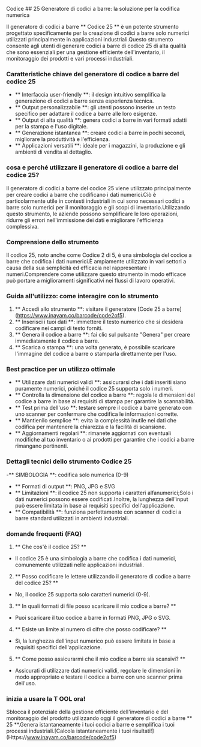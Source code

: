 Codice ## 25 Generatore di codici a barre: la soluzione per la codifica numerica

Il generatore di codici a barre ** Codice 25 ** è un potente strumento progettato specificamente per la creazione di codici a barre solo numerici utilizzati principalmente in applicazioni industriali.Questo strumento consente agli utenti di generare codici a barre di codice 25 di alta qualità che sono essenziali per una gestione efficiente dell'inventario, il monitoraggio dei prodotti e vari processi industriali.

### Caratteristiche chiave del generatore di codice a barre del codice 25

- ** Interfaccia user-friendly **: il design intuitivo semplifica la generazione di codici a barre senza esperienza tecnica.
- ** Output personalizzabile **: gli utenti possono inserire un testo specifico per adattare il codice a barre alle loro esigenze.
- ** Output di alta qualità **: genera codici a barre in vari formati adatti per la stampa e l'uso digitale.
- ** Generazione istantanea **: creare codici a barre in pochi secondi, migliorare la produttività e l'efficienza.
- ** Applicazioni versatili **: ideale per i magazzini, la produzione e gli ambienti di vendita al dettaglio.

### cosa e perché utilizzare il generatore di codice a barre del codice 25?

Il generatore di codici a barre del codice 25 viene utilizzato principalmente per creare codici a barre che codificano i dati numerici.Ciò è particolarmente utile in contesti industriali in cui sono necessari codici a barre solo numerici per il monitoraggio e gli scopi di inventario.Utilizzando questo strumento, le aziende possono semplificare le loro operazioni, ridurre gli errori nell'immissione dei dati e migliorare l'efficienza complessiva.

### Comprensione dello strumento

Il codice 25, noto anche come Codice 2 di 5, è una simbologia del codice a barre che codifica i dati numerici.È ampiamente utilizzato in vari settori a causa della sua semplicità ed efficacia nel rappresentare i numeri.Comprendere come utilizzare questo strumento in modo efficace può portare a miglioramenti significativi nei flussi di lavoro operativi.

### Guida all'utilizzo: come interagire con lo strumento

1. ** Accedi allo strumento **: visitare il generatore [Code 25 a barre] (https://www.inayam.co/barcode/code2of5).
2. ** Inserisci i tuoi dati **: immettere il testo numerico che si desidera codificare nei campi di testo forniti.
3. ** Genera il codice a barre **: fai clic sul pulsante "Genera" per creare immediatamente il codice a barre.
4. ** Scarica o stampa **: una volta generato, è possibile scaricare l'immagine del codice a barre o stamparla direttamente per l'uso.

### Best practice per un utilizzo ottimale

- ** Utilizzare dati numerici validi **: assicurarsi che i dati inseriti siano puramente numerici, poiché il codice 25 supporta solo i numeri.
- ** Controlla la dimensione del codice a barre **: regola le dimensioni del codice a barre in base ai requisiti di stampa per garantire la scannabilità.
- ** Test prima dell'uso **: testare sempre il codice a barre generato con uno scanner per confermare che codifica le informazioni corrette.
- ** Mantienilo semplice **: evita la complessità inutile nei dati che codifica per mantenere la chiarezza e la facilità di scansione.
- ** Aggiornamenti regolari **: rimanete aggiornati con eventuali modifiche al tuo inventario o ai prodotti per garantire che i codici a barre rimangano pertinenti.

### Dettagli tecnici dello strumento Codice 25

-** SIMBOLOGIA **: codifica solo numerica (0-9)
- ** Formati di output **: PNG, JPG e SVG
- ** Limitazioni **: il codice 25 non supporta i caratteri alfanumerici;Solo i dati numerici possono essere codificati.Inoltre, la lunghezza dell'input può essere limitata in base ai requisiti specifici dell'applicazione.
- ** Compatibilità **: funziona perfettamente con scanner di codici a barre standard utilizzati in ambienti industriali.

### domande frequenti (FAQ)

1. ** Che cos'è il codice 25? **
- Il codice 25 è una simbologia a barre che codifica i dati numerici, comunemente utilizzati nelle applicazioni industriali.

2. ** Posso codificare le lettere utilizzando il generatore di codice a barre del codice 25? **
- No, il codice 25 supporta solo caratteri numerici (0-9).

3. ** In quali formati di file posso scaricare il mio codice a barre? **
- Puoi scaricare il tuo codice a barre in formati PNG, JPG o SVG.

4. ** Esiste un limite al numero di cifre che posso codificare? **
- Sì, la lunghezza dell'input numerico può essere limitata in base a requisiti specifici dell'applicazione.

5. ** Come posso assicurarmi che il mio codice a barre sia scansivi? **
- Assicurati di utilizzare dati numerici validi, regolare le dimensioni in modo appropriato e testare il codice a barre con uno scanner prima dell'uso.

### inizia a usare la T OOL ora!

Sblocca il potenziale della gestione efficiente dell'inventario e del monitoraggio del prodotto utilizzando oggi il generatore di codici a barre ** 25 **.Genera istantaneamente i tuoi codici a barre e semplifica i tuoi processi industriali.[Calcola istantaneamente i tuoi risultati!] (Https://www.inayam.co/barcode/code2of5)